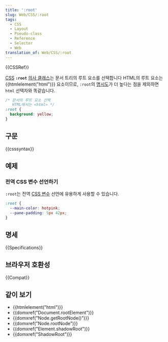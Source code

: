 ```yaml
---
title: ':root'
slug: Web/CSS/:root
tags:
  - CSS
  - Layout
  - Pseudo-class
  - Reference
  - Selector
  - Web
translation_of: Web/CSS/:root
---
```

{{CSSRef}}

[CSS](/ko/docs/Web/CSS) **`:root`** [의사 클래스](/ko/docs/Web/CSS/Pseudo-classes)는 문서 트리의 루트 요소를 선택합니다 HTML의 루트 요소는 {{htmlelement("html")}} 요소이므로, `:root`의 [명시도](/ko/docs/Web/CSS/Specificity)가 더 높다는 점을 제외하면 `html` 선택자와 똑같습니다.

```css
/* 문서의 루트 요소 선택
   HTML에서는 <html> */
:root {
  background: yellow;
}
```

## 구문

{{csssyntax}}

## 예제

### 전역 CSS 변수 선언하기

`:root`는 전역 [CSS 변수](/ko/docs/Web/CSS/Using_CSS_custom_properties) 선언에 유용하게 사용할 수 있습니다.

```css
:root {
  --main-color: hotpink;
  --pane-padding: 5px 42px;
}
```

## 명세

{{Specifications}}

## 브라우저 호환성

{{Compat}}

## 같이 보기

- {{htmlelement("html")}}
- {{domxref("Document.rootElement")}}
- {{domxref("Node.getRootNode()")}}
- {{domxref("Node.rootNode")}}
- {{domxref("Element.shadowRoot")}}
- {{domxref("ShadowRoot")}}
